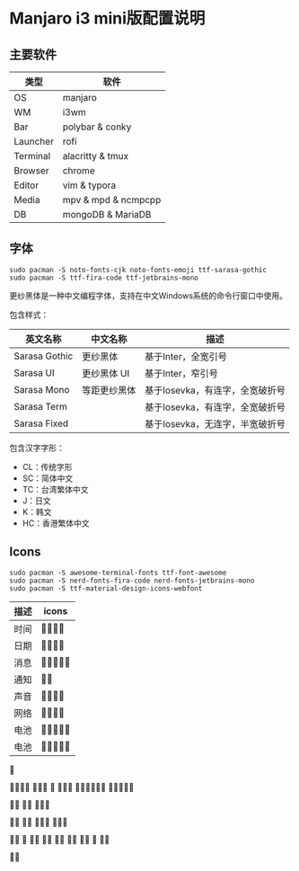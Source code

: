 # Manjaro i3 mini版配置说明

## 主要软件

| 类型 | 软件                      |
| -------- | ------------------------- |
| OS       | manjaro                   |
| WM       | i3wm                      |
| Bar      | polybar & conky           |
| Launcher | rofi                      |
| Terminal | alacritty & tmux          |
| Browser  | chrome                    |
| Editor   | vim & typora              |
| Media    | mpv & mpd & ncmpcpp       |
| DB       | mongoDB & MariaDB         |

## 字体

```
sudo pacman -S noto-fonts-cjk noto-fonts-emoji ttf-sarasa-gothic
sudo pacman -S ttf-fira-code ttf-jetbrains-mono
```

更纱黑体是一种中文编程字体，支持在中文Windows系统的命令行窗口中使用。

包含样式：

| 英文名称 | 中文名称 | 描述 |
| ------- | ------ | --- |
| Sarasa Gothic | 更纱黑体 | 基于Inter，全宽引号 |
| Sarasa UI | 更纱黑体 UI | 基于Inter，窄引号|
| Sarasa Mono | 等距更纱黑体 | 基于Iosevka，有连字，全宽破折号|
| Sarasa Term | | 基于Iosevka，有连字，全宽破折号|
| Sarasa Fixed | | 基于Iosevka，无连字，半宽破折号|

包含汉字字形：

- CL：传统字形
- SC：简体中文
- TC：台湾繁体中文
- J：日文
- K：韩文
- HC：香港繁体中文

## Icons

```
sudo pacman -S awesome-terminal-fonts ttf-font-awesome
sudo pacman -S nerd-fonts-fira-code nerd-fonts-jetbrains-mono
sudo pacman -S ttf-material-design-icons-webfont
```

| 描述   | icons  |
| ----- | ------ |
| 时间   | 󱑋󰅐󱑍󱑎 |
| 日期   | 󰃰󰔠󰸘󰸗 |
| 消息   | 󰀪󰻍󰋽󰳦󰳧|
| 通知   |  󰂟󰪑   |
| 声音   | 󰖀󰕿󰕾󰖁  |
| 网络   | 󰤪󰤧󰤡󰤬  |
| 电池   | 󰁻󰁼󰁿󰂀󰁹 |
| 电池   | 󰂆󰂈󰂉󰂊󰂅 |

󰏗

󰽣󰽡󰭽󰭾
󰘳󰧺󰧺
󰫖
󰫔󰎇󰎊
󱘎󰤉󱓞󱓟󱎯󰑣
󱎒󱎑󱎐󱎏󱎎

󰍀󰍁
󰍂󰍃
󰑐󰓦󰤆


󰔡󰔢
󰔂󰇄
󰐱󰩦󰋸
󱘟󰥗󰍉

󰖳󱘊 󰕘 󰕕󰖲
󰝰󰷏
󱅅󰤌
󰗃󰐌
󰆍󰨊
󰊯
󰯠󰢻

󱀅󰸖
